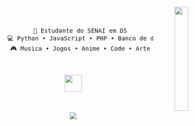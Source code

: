 <div align="center">
<img src="https://github.com/innng/innng/assets/26755058/5e0ce0fb-c544-4f8c-a307-5849165746d0" width="25%" align="right" />

<br><br>
<pre>
    💼 Estudante do SENAI em DS
    💻 Python • JavaScript • PHP • Banco de dados
    🎮 Musica • Jogos • Anime • Code • Arte
</pre>
<br><br>
<img src="https://raw.githubusercontent.com/innng/innng/master/assets/kyubey.gif" height="40" />
<br><br><br>
    
[![](https://img.shields.io/badge/linkedin-0a66c2)](http://linkedin.com/in/vitória-gabrieli)
</div>
